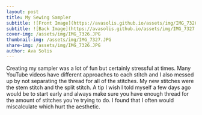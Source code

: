 ```yaml
---
layout: post
title: My Sewing Sampler
subtitle: ![Front Image](https://avasolis.github.io/assets/img/IMG_7326.JPG)
subtitle: ![Back Image](https://avasolis.github.io/assets/img/IMG_7327.JPG)
cover-img: /assets/img/IMG_7326.JPG
thumbnail-img: /assets/img/IMG_7327.JPG
share-img: /assets/img/IMG_7326.JPG
author: Ava Solis
---
```

Creating my sampler was a lot of fun but certainly stressful at times. Many YouTube videos have different approaches to each stitch and I also messed up by not separating the thread for all of the stitches. My new stitches were the stem stitch and the split stitch. A tip I wish I told myself a few days ago would be to start early and always make sure you have enough thread for the amount of stitches you're trying to do. I found that I often would miscalculate which hurt the aesthetic. 
